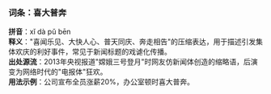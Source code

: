 <!-- 作者 DeepSeek R1 2025/02/22 -->
### 词条：喜大普奔  
**拼音**：xǐ dà pǔ bēn  
**释义**："喜闻乐见、大快人心、普天同庆、奔走相告"的压缩表达，用于描述引发集体欢庆的利好事件，常见于新闻标题的戏谑化传播。  
**出处源流**：2013年央视报道"嫦娥三号登月"时网友仿新闻体创造的缩略语，后演变为网络时代的"电报体"狂欢。  
**用法示例**：公司宣布全员涨薪20%，办公室顿时喜大普奔。
